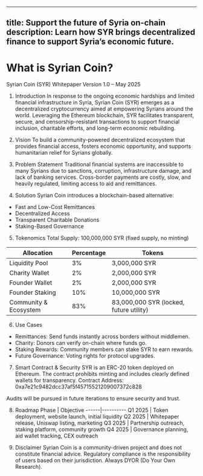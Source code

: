 ------
title: Support the future of Syria on-chain
description: Learn how SYR brings decentralized finance to support Syria’s economic future.
---

# What is Syrian Coin?
Syrian Coin (SYR) Whitepaper
Version 1.0 – May 2025

1. Introduction
In response to the ongoing economic hardships and limited financial infrastructure in Syria, Syrian Coin (SYR) emerges as a decentralized cryptocurrency aimed at empowering Syrians around the world. Leveraging the Ethereum blockchain, SYR facilitates transparent, secure, and censorship-resistant transactions to support financial inclusion, charitable efforts, and long-term economic rebuilding.

2. Vision
To build a community-powered decentralized ecosystem that provides financial access, fosters economic opportunity, and supports humanitarian relief for Syrians globally.

3. Problem Statement
Traditional financial systems are inaccessible to many Syrians due to sanctions, corruption, infrastructure damage, and lack of banking services. Cross-border payments are costly, slow, and heavily regulated, limiting access to aid and remittances.

4. Solution
Syrian Coin introduces a blockchain-based alternative:
- Fast and Low-Cost Remittances
- Decentralized Access
- Transparent Charitable Donations
- Staking-Based Governance

5. Tokenomics
Total Supply: 100,000,000 SYR (fixed supply, no minting)

Allocation        | Percentage | Tokens        
------------------|------------|---------------
Liquidity Pool    | 3%         | 3,000,000 SYR 
Charity Wallet    | 2%         | 2,000,000 SYR 
Founder Wallet    | 2%         | 2,000,000 SYR 
Founder Staking   | 10%        | 10,000,000 SYR 
Community & Ecosystem | 83%     | 83,000,000 SYR (locked, future utility)

6. Use Cases
- Remittances: Send funds instantly across borders without middlemen.
- Charity: Donors can verify on-chain where funds go.
- Staking Rewards: Community members can stake SYR to earn rewards.
- Future Governance: Voting rights for protocol upgrades.

7. Smart Contract & Security
SYR is an ERC-20 token deployed on Ethereum. The contract prohibits minting and includes clearly defined wallets for transparency. Contract Address:  
0xa7e21c9482dcc37af5f45715521209007372c828

Audits will be pursued in future iterations to ensure security and trust.

8. Roadmap
Phase | Objective
------|----------
Q1 2025 | Token deployment, website launch, initial liquidity
Q2 2025 | Whitepaper release, Uniswap listing, marketing
Q3 2025 | Partnership outreach, staking platform, community growth
Q4 2025 | Governance planning, aid wallet tracking, CEX outreach

9. Disclaimer
Syrian Coin is a community-driven project and does not constitute financial advice. Regulatory compliance is the responsibility of users based on their jurisdiction. Always DYOR (Do Your Own Research).
